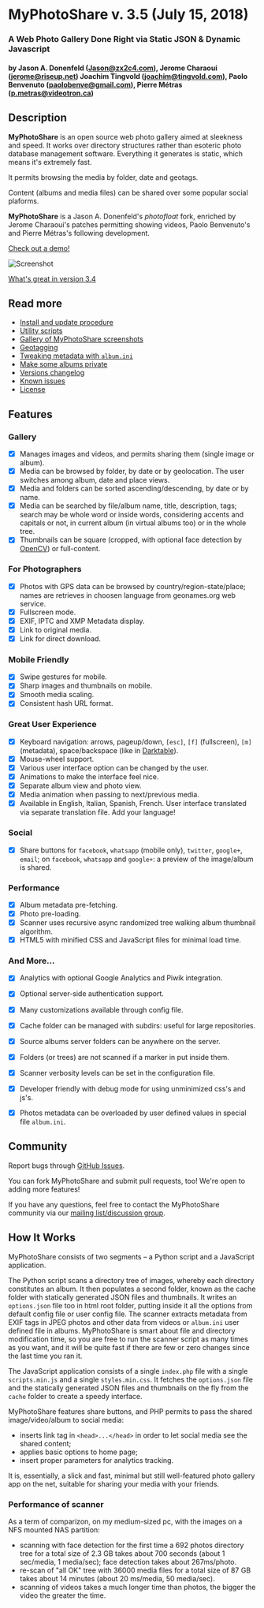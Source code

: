 # MyPhotoShare v. 3.5 (July 15, 2018)
### A Web Photo Gallery Done Right via Static JSON & Dynamic Javascript
#### by Jason A. Donenfeld (<Jason@zx2c4.com>), Jerome Charaoui (jerome@riseup.net)  Joachim Tingvold (joachim@tingvold.com), Paolo Benvenuto (<paolobenve@gmail.com>), Pierre Métras (<p.metras@videotron.ca>)

## Description

**MyPhotoShare** is an open source web photo gallery aimed at sleekness and speed. It works over directory structures rather than esoteric photo database management software. Everything it generates is static, which means it's extremely fast.

It permits browsing the media by folder, date and geotags.

Content (albums and media files) can be shared over some popular social plaforms.

**MyPhotoShare** is a Jason A. Donenfeld's *photofloat* fork, enriched by Jerome Charaoui's patches permitting showing videos, Paolo Benvenuto's and Pierre Métras's following development.

[Check out a demo!](http://palmaro.qumran2.net/)

![Screenshot](doc/img/myphotoshare-2.2-panorama.png)

[What's great in version 3.4](doc/Features-3.4.md)

## Read more

* [Install and update procedure](doc/Install.md)
* [Utility scripts](doc/Scripts.md)
* [Gallery of MyPhotoShare screenshots](doc/Gallery.md)
* [Geotagging](doc/GPS.md)
* [Tweaking metadata with `album.ini`](doc/Metadata.md)
* [Make some albums private](doc/Authentication.md)
* [Versions changelog](doc/Changelog.md)
* [Known issues](doc/Issues.md)
* [License](License.md)


## Features

### Gallery

- [x] Manages images and videos, and permits sharing them (single image or album).
- [x] Media can be browsed by folder, by date or by geolocation. The user switches among album, date and place views.
- [x] Media and folders can be sorted ascending/descending, by date or by name.
- [x] Media can be searched by file/album name, title, description, tags; search may be whole word or inside words, considering accents and capitals or not, in current album (in virtual albums too) or in the whole tree.
- [x] Thumbnails can be square (cropped, with optional face detection by [OpenCV](https://opencv.org/)) or full-content.

### For Photographers

- [x] Photos with GPS data can be browsed by country/region-state/place; names are retrieves in choosen language from geonames.org web service.
- [x] Fullscreen mode.
- [x] EXIF, IPTC and XMP Metadata display.
- [x] Link to original media.
- [x] Link for direct download.

### Mobile Friendly

- [x] Swipe gestures for mobile.
- [x] Sharp images and thumbnails on mobile.
- [x] Smooth media scaling.
- [x] Consistent hash URL format.

### Great User Experience

- [x] Keyboard navigation: arrows, pageup/down, `[esc]`, `[f]` (fullscreen), `[m]` (metadata), space/backspace (like in [Darktable](https://www.darktable.org/)).
- [x] Mouse-wheel support.
- [x] Various user interface option can be changed by the user.
- [x] Animations to make the interface feel nice.
- [x] Separate album view and photo view.
- [x] Media animation when passing to next/previous media.
- [x] Available in English, Italian, Spanish, French. User interface translated via separate translation file. Add your language!

### Social

- [x] Share buttons for `facebook`, `whatsapp` (mobile only), `twitter`, `google+`, `email`; on `facebook`, `whatsapp` and `google+`: a preview of the image/album is shared.

### Performance

- [x] Album metadata pre-fetching.
- [x] Photo pre-loading.
- [x] Scanner uses recursive async randomized tree walking album thumbnail algorithm.
- [x] HTML5 with minified CSS and JavaScript files for minimal load time.

### And More...

- [x] Analytics with optional Google Analytics and Piwik integration.
- [x] Optional server-side authentication support.
- [x] Many customizations available through config file.
- [x] Cache folder can be managed with subdirs: useful for large repositories.
- [x] Source albums server folders can be anywhere on the server.
- [x] Folders (or trees) are not scanned if a marker in put inside them.
- [x] Scanner verbosity levels can be set in the configuration file.
- [x] Developer friendly with debug mode for using unminimized css's and js's.
- [x] Photos metadata can be overloaded by user defined values in special file `album.ini`.


## Community

Report bugs through [GitHub Issues](https://github.com/paolobenve/MyPhotoShare/issues).

You can fork MyPhotoShare and submit pull requests, too! We're open to adding more features!

If you have any questions, feel free to contact the MyPhotoShare community via our [mailing list/discussion group](https://groups.google.com/forum/#!forum/myphotoshareapp).


## How It Works

MyPhotoShare consists of two segments – a Python script and a JavaScript application.

The Python script scans a directory tree of images, whereby each directory constitutes an album. It then populates a second folder, known as the cache folder with statically generated JSON files and thumbnails. It writes an `options.json` file too in html root folder, putting inside it all the options from default config file or user config file. The scanner extracts metadata from EXIF tags in JPEG photos and other data from videos or `album.ini` user defined file in albums. MyPhotoShare is smart about file and directory modification time, so you are free to run the scanner script as many times as you want, and it will be quite fast if there are few or zero changes since the last time you ran it.

The JavaScript application consists of a single `index.php` file with a single `scripts.min.js` and a single `styles.min.css`. It fetches the `options.json` file and the statically generated JSON files and thumbnails on the fly from the `cache` folder to create a speedy interface.

MyPhotoShare features share buttons, and PHP permits to pass the shared image/video/album to social media:
- inserts link tag in `<head>...</head>` in order to let social media see the shared content;
- applies basic options to home page;
- insert proper parameters for analytics tracking.

It is, essentially, a slick and fast, minimal but still well-featured photo gallery app on the net, suitable for sharing your media with your friends.


### Performance of scanner

As a term of comparizon, on my medium-sized pc, with the images on a NFS mounted NAS partition:

* scanning with face detection for the first time a 692 photos directory tree for a total size of 2.3 GB takes about 700 seconds (about 1 sec/media, 1 media/sec); face detection takes about 267ms/photo.
* re-scan of "all OK" tree with 36000 media files for a total size of 87 GB takes about 14 minutes (about 20 ms/media, 50 media/sec).
* scanning of videos takes a much longer time than photos, the bigger the video the greater the time.
